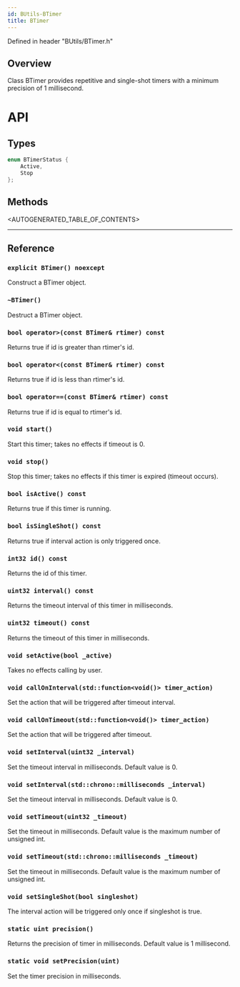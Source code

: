 ```yaml
---
id: BUtils-BTimer
title: BTimer
---
```


Defined in header "BUtils/BTimer.h"

## Overview

Class BTimer provides repetitive and single-shot timers
 with a minimum precision of 1 millisecond.

# API

## Types
```cpp
enum BTimerStatus {
    Active,
    Stop
};
```

## Methods

<AUTOGENERATED_TABLE_OF_CONTENTS>

---

## Reference

### `explicit BTimer() noexcept`
Construct a BTimer object.

### `~BTimer()`
Destruct a BTimer object.

### `bool operator>(const BTimer& rtimer) const`
Returns true if id is greater than rtimer's id.

### `bool operator<(const BTimer& rtimer) const`
Returns true if id is less than rtimer's id.

### `bool operator==(const BTimer& rtimer) const`
Returns true if id is equal to rtimer's id.

### `void start()`
Start this timer; takes no effects if timeout is 0.

### `void stop()`
Stop this timer; takes no effects if this timer is expired
(timeout occurs).

### `bool isActive() const`
Returns true if this timer is running.

### `bool isSingleShot() const`
Returns true if interval action is only triggered once.
 
### `int32 id() const`
Returns the id of this timer.

### `uint32 interval() const`
Returns the timeout interval of this timer in milliseconds.

### `uint32 timeout() const`
Returns the timeout of this timer in milliseconds.

### `void setActive(bool _active)`
Takes no effects calling by user.

### `void callOnInterval(std::function<void()> timer_action)`
Set the action that will be triggered after timeout interval.

### `void callOnTimeout(std::function<void()> timer_action)`
Set the action that will be triggered after timeout.

### `void setInterval(uint32 _interval)`
Set the timeout interval in milliseconds. Default value is 0.

### `void setInterval(std::chrono::milliseconds _interval)`
Set the timeout interval in milliseconds. Default value is 0.

### `void setTimeout(uint32 _timeout)`
Set the timeout in milliseconds. Default value is the maximum number of
 unsigned int.

### `void setTimeout(std::chrono::milliseconds _timeout)`
Set the timeout in milliseconds. Default value is the maximum number of
 unsigned int.

### `void setSingleShot(bool singleshot)`
The interval action will be triggered only once if singleshot is true.

### `static uint precision()`
Returns the precision of timer in milliseconds. Default value is 1
 millisecond.

### `static void setPrecision(uint)`
Set the timer precision in milliseconds.